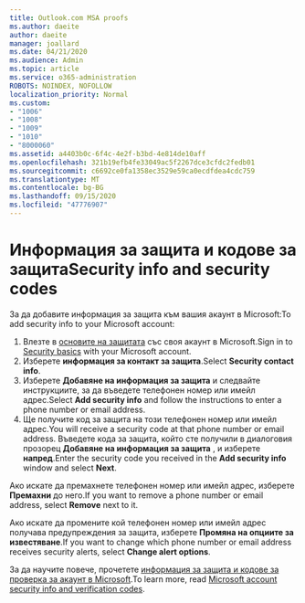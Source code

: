 ```yaml
---
title: Outlook.com MSA proofs
ms.author: daeite
author: daeite
manager: joallard
ms.date: 04/21/2020
ms.audience: Admin
ms.topic: article
ms.service: o365-administration
ROBOTS: NOINDEX, NOFOLLOW
localization_priority: Normal
ms.custom:
- "1006"
- "1008"
- "1009"
- "1010"
- "8000060"
ms.assetid: a4403b0c-6f4c-4e2f-b3bd-4e814de10aff
ms.openlocfilehash: 321b19efb4fe33049ac5f2267dce3cfdc2fedb01
ms.sourcegitcommit: c6692ce0fa1358ec3529e59ca0ecdfdea4cdc759
ms.translationtype: MT
ms.contentlocale: bg-BG
ms.lasthandoff: 09/15/2020
ms.locfileid: "47776907"
---
```

# <a name="security-info-and-security-codes"></a><span data-ttu-id="c2dda-102">Информация за защита и кодове за защита</span><span class="sxs-lookup"><span data-stu-id="c2dda-102">Security info and security codes</span></span>

<span data-ttu-id="c2dda-103">За да добавите информация за защита към вашия акаунт в Microsoft:</span><span class="sxs-lookup"><span data-stu-id="c2dda-103">To add security info to your Microsoft account:</span></span>

1. <span data-ttu-id="c2dda-104">Влезте в [основите на защитата](https://account.microsoft.com/security) със своя акаунт в Microsoft.</span><span class="sxs-lookup"><span data-stu-id="c2dda-104">Sign in to [Security basics](https://account.microsoft.com/security) with your Microsoft account.</span></span>
1. <span data-ttu-id="c2dda-105">Изберете **информация за контакт за защита**.</span><span class="sxs-lookup"><span data-stu-id="c2dda-105">Select **Security contact info**.</span></span>
1. <span data-ttu-id="c2dda-106">Изберете **Добавяне на информация за защита** и следвайте инструкциите, за да въведете телефонен номер или имейл адрес.</span><span class="sxs-lookup"><span data-stu-id="c2dda-106">Select **Add security info** and follow the instructions to enter a phone number or email address.</span></span>
1. <span data-ttu-id="c2dda-107">Ще получите код за защита на този телефонен номер или имейл адрес.</span><span class="sxs-lookup"><span data-stu-id="c2dda-107">You will receive a security code at that phone number or email address.</span></span> <span data-ttu-id="c2dda-108">Въведете кода за защита, който сте получили в диалоговия прозорец **Добавяне на информация за защита** , и изберете **напред**.</span><span class="sxs-lookup"><span data-stu-id="c2dda-108">Enter the security code you received in the **Add security info** window and select **Next**.</span></span>

<span data-ttu-id="c2dda-109">Ако искате да премахнете телефонен номер или имейл адрес, изберете **Премахни** до него.</span><span class="sxs-lookup"><span data-stu-id="c2dda-109">If you want to remove a phone number or email address, select **Remove** next to it.</span></span>

<span data-ttu-id="c2dda-110">Ако искате да промените кой телефонен номер или имейл адрес получава предупреждения за защита, изберете **Промяна на опциите за известяване**.</span><span class="sxs-lookup"><span data-stu-id="c2dda-110">If you want to change which phone number or email address receives security alerts, select **Change alert options**.</span></span>

<span data-ttu-id="c2dda-111">За да научите повече, прочетете [информация за защита и кодове за проверка за акаунт в Microsoft](https://support.microsoft.com/help/12428/).</span><span class="sxs-lookup"><span data-stu-id="c2dda-111">To learn more, read [Microsoft account security info and verification codes](https://support.microsoft.com/help/12428/).</span></span>